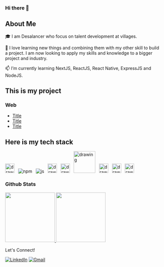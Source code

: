### Hi there 👋

<!-- Greeting -->
##  About Me
🎓 I am Desalancer who focus on talent development at villages.

💪 I love learning new things and combining them with my other skill to build a project. I am now looking to apply my skills and knowledge to a bigger project and industry.

📫 I’m currently learning NextJS, ReactJS, React Native, ExpressJS and NodeJS.

## This is my project
### Web
- [Title](https://desalancer.github.io)
- [Title](https://desalancer.github.io)
- [Title](https://desalancer.github.io)


## Here is my tech stack
<img src="https://upload.wikimedia.org/wikipedia/commons/thumb/d/d5/Tailwind_CSS_Logo.svg/2048px-Tailwind_CSS_Logo.svg.png" alt="drawing" width="30" title="Tailwind"/> &nbsp;
![npm](https://user-images.githubusercontent.com/79355239/151290690-197d5ed7-a766-4664-a138-062e6ecd56d1.svg "Node Package Manager") &nbsp;
![js](https://user-images.githubusercontent.com/79355239/151290689-1e8de89e-fa0e-4198-ac3c-481f4813895a.svg "Javascript") &nbsp;
<img src="https://upload.wikimedia.org/wikipedia/commons/thumb/c/c3/Python-logo-notext.svg/800px-Python-logo-notext.svg.png" alt="drawing" width="30" title="Python"/> &nbsp;
<img src="https://upload.wikimedia.org/wikipedia/commons/thumb/a/a7/React-icon.svg/1200px-React-icon.svg.png" alt="drawing" width="30" title="React Js & React Native"/> &nbsp;
<img src="https://expressjs.com/images/express-facebook-share.png" alt="drawing" width="70" title="Express Js"/> &nbsp;
<img src="https://www.rlogical.com/wp-content/uploads/2021/08/Rlogical-Blog-Images-thumbnail.png" alt="drawing" width="30" title="Next Js"/> &nbsp;
<img src="https://avatars.githubusercontent.com/u/186522?s=280&v=4" alt="drawing" width="30" title="Geoserver"/> &nbsp;
<img src="https://seeklogo.com/images/N/nodejs-logo-FBE122E377-seeklogo.com.png" alt="drawing" width="30" title="Node Js"/> &nbsp;

### Github Stats
<p align="left">
<a href="https://github.com/desalancer">
  <img height="160em" src="https://github-readme-stats-eight-theta.vercel.app/api?username=desalancer&show_icons=true&theme=dark&include_all_commits=true&count_private=true"/>
  <img height="160em" src="https://github-readme-stats-eight-theta.vercel.app/api/top-langs/?username=desalancer&layout=compact&langs_count=8&theme=dark"/>
</a>
</p>

Let's Connect!
<p>
  <a href="https://www.linkedin.com/" target="_blank"><img alt="LinkedIn" src="https://img.shields.io/badge/linkedin-%230077B5.svg?&style=for-the-badge&logo=linkedin&logoColor=white" /></a>
  <a href="desalancer@gmail.com" target="_blank"><img alt="Gmail" src="https://img.shields.io/badge/gmail-D14836?&style=for-the-badge&logo=gmail&logoColor=white"/></a>
</p>


<!--
**desalancer/desalancer** is a ✨ _special_ ✨ repository because its `README.md` (this file) appears on your GitHub profile.

Here are some ideas to get you started:

- 🔭 I’m currently working on ...
- 🌱 I’m currently learning ...
- 👯 I’m looking to collaborate on ...
- 🤔 I’m looking for help with ...
- 💬 Ask me about ...
- 📫 How to reach me: ...
- 😄 Pronouns: ...
- ⚡ Fun fact: ...
-->
